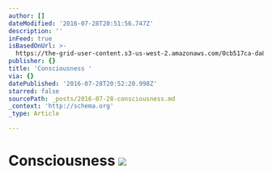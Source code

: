 ```yaml
---
author: []
dateModified: '2016-07-28T20:51:56.747Z'
description: ''
inFeed: true
isBasedOnUrl: >-
  https://the-grid-user-content.s3-us-west-2.amazonaws.com/0cb517ca-da8e-4659-8ea4-ae54aa2deba2.jpg
publisher: {}
title: 'Consciousness '
via: {}
datePublished: '2016-07-28T20:52:20.998Z'
starred: false
sourcePath: _posts/2016-07-28-consciousness.md
_context: 'http://schema.org'
_type: Article

---
```

# Consciousness ![](https://the-grid-user-content.s3-us-west-2.amazonaws.com/0cb517ca-da8e-4659-8ea4-ae54aa2deba2.jpg)